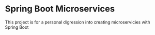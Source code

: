 # Spring Boot Microservices

This project is for a personal digression into creating microservicies with Spring Boot

[Spring]: https://start.spring.io/
